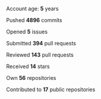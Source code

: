 Account age: **5** years

Pushed **4896** commits

Opened **5** issues

Submitted **394** pull requests

Reviewed **143** pull requests

Received **14** stars

Own **56** repositories

Contributed to **17** public repositories

